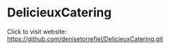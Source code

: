 # DelicieuxCatering

Click to visit website: https://github.com/denisetorrefiel/DelicieuxCatering.git
